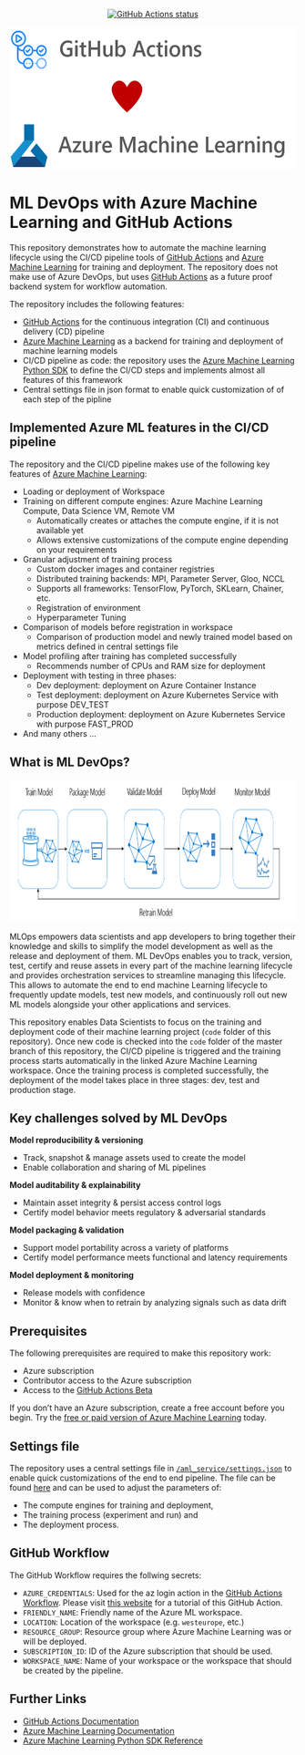<p align="center">
  <a href="https://github.com/marvinbuss/MLDevOps">
    <img alt="GitHub Actions status" src="https://github.com/marvinbuss/MLDevOps/workflows/DevOps for ML (CI/CD)/badge.svg">
  </a>
</p>
<p align="center">
  <img src="pictures/github-actions-azure-machine-learning.png" alt="GitHub Actions and Azure Machine Learning" height="250"/>
</p>

# ML DevOps with Azure Machine Learning and GitHub Actions

This repository demonstrates how to automate the machine learning lifecycle using the CI/CD pipeline tools of [GitHub Actions](https://github.com/features/actions) and [Azure Machine Learning](https://docs.microsoft.com/en-us/azure/machine-learning/) for training and deployment. The repository does not make use of Azure DevOps, but uses [GitHub Actions](https://github.com/features/actions) as a future proof backend system for workflow automation.

The repository includes the following features:
- [GitHub Actions](https://github.com/features/actions) for the continuous integration (CI) and continuous delivery (CD) pipeline
- [Azure Machine Learning](https://docs.microsoft.com/en-us/azure/machine-learning/) as a backend for training and deployment of machine learning models
- CI/CD pipeline as code: the repository uses the [Azure Machine Learning Python SDK](https://docs.microsoft.com/en-us/python/api/overview/azure/ml/intro?view=azure-ml-py) to define the CI/CD steps and implements almost all features of this framework
- Central settings file in json format to enable quick customization of of each step of the pipline

## Implemented Azure ML features in the CI/CD pipeline

The repository and the CI/CD pipeline makes use of the following key features of [Azure Machine Learning](https://docs.microsoft.com/en-us/azure/machine-learning/):
- Loading or deployment of Workspace
- Training on different compute engines: Azure Machine Learning Compute, Data Science VM, Remote VM
  - Automatically creates or attaches the compute engine, if it is not available yet
  - Allows extensive customizations of the compute engine depending on your requirements
- Granular adjustment of training process
  - Custom docker images and container registries
  - Distributed training backends: MPI, Parameter Server, Gloo, NCCL
  - Supports all frameworks: TensorFlow, PyTorch, SKLearn, Chainer, etc.
  - Registration of environment
  - Hyperparameter Tuning
- Comparison of models before registration in workspace
  - Comparison of production model and newly trained model based on metrics defined in central settings file
- Model profiling after training has completed successfully
  - Recommends number of CPUs and RAM size for deployment
- Deployment with testing in three phases:
  - Dev deployment: deployment on Azure Container Instance
  - Test deployment: deployment on Azure Kubernetes Service with purpose DEV_TEST
  - Production deployment: deployment on Azure Kubernetes Service with purpose FAST_PROD
- And many others ...

## What is ML DevOps?

<p align="center">
  <img src="pictures/ml-lifecycle.png" alt="Azure Machine Learning Lifecycle" height="250"/>
</p>

MLOps empowers data scientists and app developers to bring together their knowledge and skills to simplify the model development as well as the release and deployment of them. ML DevOps enables you to track, version, test, certify and reuse assets in every part of the machine learning lifecycle and provides orchestration services to streamline managing this lifecycle. This allows to automate the end to end machine Learning lifecycle to frequently update models, test new models, and continuously roll out new ML models alongside your other applications and services.

This repository enables Data Scientists to focus on the training and deployment code of their machine learning project (`code` folder of this repository). Once new code is checked into the `code` folder of the master branch of this repository, the CI/CD pipeline is triggered and the training process starts automatically in the linked Azure Machine Learning workspace. Once the training process is completed successfully, the deployment of the model takes place in three stages: dev, test and production stage.

## Key challenges solved by ML DevOps

**Model reproducibility & versioning**
- Track, snapshot & manage assets used to create the model
- Enable collaboration and sharing of ML pipelines

**Model auditability & explainability**
- Maintain asset integrity & persist access control logs
- Certify model behavior meets regulatory & adversarial standards

**Model packaging & validation**
- Support model portability across a variety of platforms
- Certify model performance meets functional and latency requirements

**Model deployment & monitoring**
- Release models with confidence
- Monitor & know when to retrain by analyzing signals such as data drift

## Prerequisites

The following prerequisites are required to make this repository work:
- Azure subscription
- Contributor access to the Azure subscription
- Access to the [GitHub Actions Beta](https://github.com/features/actions)

If you don’t have an Azure subscription, create a free account before you begin. Try the [free or paid version of Azure Machine Learning](https://aka.ms/AMLFree) today.

## Settings file

The repository uses a central settings file in [`/aml_service/settings.json`](/aml_service/settings.json) to enable quick customizations of the end to end pipeline. The file can be found [here](/aml_service/settings.json) and can be used to adjust the parameters of:
- The compute engines for training and deployment,
- The training process (experiment and run) and
- The deployment process.

## GitHub Workflow

The GitHub Workflow requires the follwing secrets:
- `AZURE_CREDENTIALS`: Used for the az login action in the [GitHub Actions Workflow](https://github.com/features/actions). Please visit [this website](https://github.com/Azure/login#github-actions-for-deploying-to-azure) for a tutorial of this GitHub Action.
- `FRIENDLY_NAME`: Friendly name of the Azure ML workspace.
- `LOCATION`: Location of the workspace (e.g. `westeurope`, etc.)
- `RESOURCE_GROUP`: Resource group where Azure Machine Learning was or will be deployed.
- `SUBSCRIPTION_ID`: ID of the Azure subscription that should be used.
- `WORKSPACE_NAME`: Name of your workspace or the workspace that should be created by the pipeline.

## Further Links

- [GitHub Actions Documentation](https://help.github.com/en/github/automating-your-workflow-with-github-actions)
- [Azure Machine Learning Documentation](https://docs.microsoft.com/en-us/azure/machine-learning/)
- [Azure Machine Learning Python SDK Reference](https://docs.microsoft.com/en-us/python/api/overview/azure/ml/intro?view=azure-ml-py)
